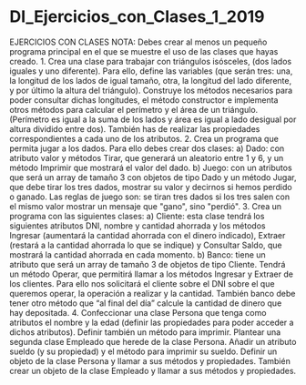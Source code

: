# DI_Ejercicios_con_Clases_1_2019
EJERCICIOS CON CLASES  NOTA: Debes crear al menos un pequeño programa principal en el que se muestre  el uso de las clases que hayas creado.  1. Crea una clase para trabajar con triángulos isósceles, (dos lados iguales y uno diferente). Para ello, define las variables (que serán tres: una, la longitud de los lados de igual tamaño, otra, la longitud del lado diferente, y por último la altura del triángulo).   Construye   los   métodos   necesarios   para   poder   consultar   dichas longitudes, el método constructor e implementa otros métodos para calcular el perímetro y el área de un triángulo. (Perímetro es igual a la suma de los lados y área es igual a lado desigual por altura dividido entre dos). También has de realizar las propiedades correspondientes a cada uno de los atributos.  2. Crea un programa que permita jugar a los dados. Para ello debes crear dos clases:  a) Dado: con atributo valor y métodos Tirar, que generará un aleatorio entre 1 y 6, y un método Imprimir que mostrará el valor del dado.  b) Juego: con un atributos que será un array de tamaño 3 con objetos de tipo Dado y un método Jugar, que debe tirar los tres dados, mostrar su valor y decirnos si hemos perdido o ganado. Las reglas de juego son: se tiran tres dados si los tres salen con el mismo valor mostrar un mensaje que "gano", sino "perdió".   3. Crea un programa con las siguientes clases:  a) Cliente:   esta   clase   tendrá   los   siguientes   atributos   DNI,   nombre   y   cantidad ahorrada y los métodos Ingresar (aumentará la cantidad ahorrada con el dinero indicado), Extraer (restará a la cantidad ahorrada lo que se indique) y Consultar Saldo, que mostrará la cantidad ahorrada en cada momento.  b) Banco: tiene un atributo que será un array de tamaño 3 de objetos de tipo Cliente. Tendrá un método Operar, que permitirá llamar a los métodos Ingresar y Extraer de los clientes. Para ello nos solicitará el cliente sobre el DNI sobre el que queremos operar, la operación a realizar y la cantidad.   También banco debe tener otro método que “al final del día” calcule la cantidad de dinero que hay depositada.   4. Confeccionar una clase Persona que tenga como atributos el nombre y la edad (definir las propiedades para poder acceder a dichos atributos). Definir también un método para imprimir. Plantear una segunda clase Empleado que herede de la clase Persona. Añadir un atributo sueldo (y su propiedad) y el método para imprimir su   sueldo.   Definir   un   objeto   de   la   clase   Persona   y   llamar   a   sus   métodos   y propiedades.   También   crear   un   objeto   de   la   clase   Empleado   y   llamar   a   sus métodos y propiedades.  

